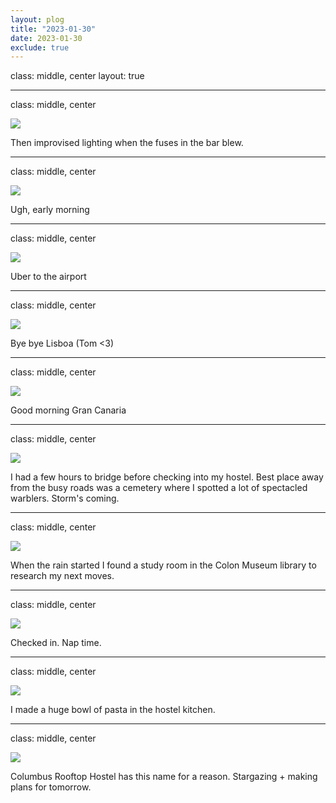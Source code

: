 ```yaml
---
layout: plog
title: "2023-01-30"
date: 2023-01-30
exclude: true
---
```


class: middle, center
layout: true

---

class: middle, center

<img class="plog-picture" src="{{ site.baseurl }}/img/plog/2023-01-30/01.jpg" />

Then improvised lighting when the fuses in the bar blew.

---

class: middle, center

<img class="plog-picture" src="{{ site.baseurl }}/img/plog/2023-01-30/02.jpg" />

Ugh, early morning

---

class: middle, center

<img class="plog-picture" src="{{ site.baseurl }}/img/plog/2023-01-30/03.jpg" />

Uber to the airport

---

class: middle, center

<img class="plog-picture" src="{{ site.baseurl }}/img/plog/2023-01-30/04.jpg" />

Bye bye Lisboa (Tom <3)

---

class: middle, center

<img class="plog-picture" src="{{ site.baseurl }}/img/plog/2023-01-30/05.gif" />

Good morning Gran Canaria

---

class: middle, center

<img class="plog-picture" src="{{ site.baseurl }}/img/plog/2023-01-30/06.jpg" />

I had a few hours to bridge before checking into my hostel. Best place away from the busy roads was a cemetery where I spotted a lot of spectacled warblers. Storm's coming.

---

class: middle, center

<img class="plog-picture" src="{{ site.baseurl }}/img/plog/2023-01-30/07.jpg" />

When the rain started I found a study room in the Colon Museum library to research my next moves.

---

class: middle, center

<img class="plog-picture" src="{{ site.baseurl }}/img/plog/2023-01-30/08.jpg" />

Checked in. Nap time.

---

class: middle, center

<img class="plog-picture" src="{{ site.baseurl }}/img/plog/2023-01-30/09.jpg" />

I made a huge bowl of pasta in the hostel kitchen.

---

class: middle, center

<img class="plog-picture" src="{{ site.baseurl }}/img/plog/2023-01-30/10.jpg" />

Columbus Rooftop Hostel has this name for a reason. Stargazing + making plans for tomorrow.

